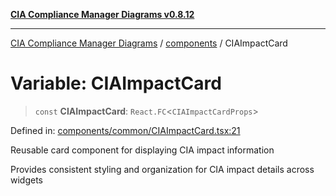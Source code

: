 [**CIA Compliance Manager Diagrams v0.8.12**](../../README.md)

***

[CIA Compliance Manager Diagrams](../../modules.md) / [components](../README.md) / CIAImpactCard

# Variable: CIAImpactCard

> `const` **CIAImpactCard**: `React.FC`\<`CIAImpactCardProps`\>

Defined in: [components/common/CIAImpactCard.tsx:21](https://github.com/Hack23/cia-compliance-manager/blob/e7811142a771ec75716a7ce3a0d60f18cb91cd06/src/components/common/CIAImpactCard.tsx#L21)

Reusable card component for displaying CIA impact information

Provides consistent styling and organization for CIA impact details across widgets
